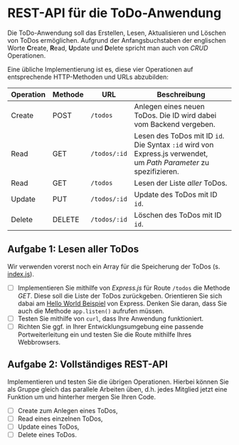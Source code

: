# REST-API für die ToDo-Anwendung

Die ToDo-Anwendung soll das Erstellen, Lesen, Aktualisieren und Löschen von ToDos ermöglichen. Aufgrund der Anfangsbuchstaben der englischen
Worte **C**reate, **R**ead, **U**pdate und **D**elete spricht man auch von _CRUD_ Operationen.

Eine übliche Implementierung ist es, diese vier Operationen auf entsprechende HTTP-Methoden und URLs abzubilden:

| Operation | Methode | URL          | Beschreibung                                                                                                       |
| --------- | ------- | ------------ | ------------------------------------------------------------------------------------------------------------------ |
| Create    | POST    | `/todos`     | Anlegen eines neuen ToDos. Die ID wird dabei vom Backend vergeben.                                                 |
| Read      | GET     | `/todos/:id` | Lesen des ToDos mit ID `id`. Die Syntax `:id` wird von Express.js verwendet, <br> um _Path Parameter_ zu spezifizieren. |
| Read      | GET     | `/todos`     | Lesen der Liste _aller_ ToDos.                                                                                     |
| Update    | PUT     | `/todos/:id` | Update des ToDos mit ID `id`.                                                  |
| Delete    | DELETE  | `/todos/:id` | Löschen des ToDos mit ID `id`.                                                  |

## Aufgabe 1: Lesen aller ToDos

Wir verwenden vorerst noch ein Array für die Speicherung der ToDos (s. [index.js](index.js)).

- [ ] Implementieren Sie mithilfe von _Express.js_ für Route `/todos` die Methode _GET_. Diese soll die Liste der ToDos zurückgeben.
      Orientieren Sie sich dabai am [Hello World Beispiel](https://expressjs.com/de/starter/hello-world.html) von Express.
      Denken Sie daran, dass Sie auch die Methode `app.listen()` aufrufen müssen.
- [ ] Testen Sie mithilfe von `curl`, dass Ihre Anwendung funktioniert.
- [ ] Richten Sie ggf. in Ihrer Entwicklungsumgebung eine passende Portweiterleitung ein und testen Sie die Route mithilfe Ihres Webbrowsers.

## Aufgabe 2: Vollständiges REST-API

Implementieren und testen Sie die übrigen Operationen. Hierbei können Sie als Gruppe gleich das parallele Arbeiten üben, d.h. jedes Mitglied jetzt
eine Funktion um und hinterher mergen Sie Ihren Code.

- [ ] Create zum Anlegen eines ToDos,
- [ ] Read eines einzelnen ToDos,
- [ ] Update eines ToDos,
- [ ] Delete eines ToDos.
